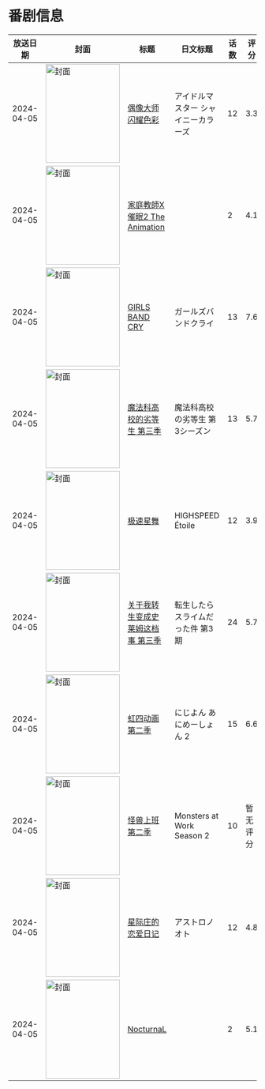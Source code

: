# 番剧信息

|放送日期|封面|标题|日文标题|话数|评分|评分人数|
|---|---|---|---|---|---|---|
|2024-04-05|<img src="https://lain.bgm.tv/pic/cover/c/93/aa/425222_l9MWZ.jpg" alt="封面" style="width:150px;height:200px;object-fit:cover;">|[偶像大师 闪耀色彩](https://bangumi.tv/subject/425222)|アイドルマスター シャイニーカラーズ|12|3.3|939人评分|
|2024-04-05|<img src="https://bangumi.tv/img/no_icon_subject.png" alt="封面" style="width:150px;height:200px;object-fit:cover;">|[家庭教師X催眠2 The Animation](https://bangumi.tv/subject/475872)||2|4.1|61人评分|
|2024-04-05|<img src="https://lain.bgm.tv/pic/cover/c/75/c1/431767_bX7FZ.jpg" alt="封面" style="width:150px;height:200px;object-fit:cover;">|[GIRLS BAND CRY](https://bangumi.tv/subject/431767)|ガールズバンドクライ|13|7.6|16593人评分|
|2024-04-05|<img src="https://lain.bgm.tv/pic/cover/c/05/f0/364522_W5UEp.jpg" alt="封面" style="width:150px;height:200px;object-fit:cover;">|[魔法科高校的劣等生 第三季](https://bangumi.tv/subject/364522)|魔法科高校の劣等生 第3シーズン|13|5.7|1050人评分|
|2024-04-05|<img src="https://lain.bgm.tv/pic/cover/c/b4/17/391866_iL6T2.jpg" alt="封面" style="width:150px;height:200px;object-fit:cover;">|[极速星舞](https://bangumi.tv/subject/391866)|HIGHSPEED Étoile|12|3.9|490人评分|
|2024-04-05|<img src="https://lain.bgm.tv/pic/cover/c/f0/f4/407573_993Vy.jpg" alt="封面" style="width:150px;height:200px;object-fit:cover;">|[关于我转生变成史莱姆这档事 第三季](https://bangumi.tv/subject/407573)|転生したらスライムだった件 第3期|24|5.7|2564人评分|
|2024-04-05|<img src="https://lain.bgm.tv/pic/cover/c/c0/bf/471926_lmLh8.jpg" alt="封面" style="width:150px;height:200px;object-fit:cover;">|[虹四动画 第二季](https://bangumi.tv/subject/471926)|にじよん あにめーしょん 2|15|6.6|680人评分|
|2024-04-05|<img src="https://lain.bgm.tv/pic/cover/c/f9/8b/441144_pN0Ls.jpg" alt="封面" style="width:150px;height:200px;object-fit:cover;">|[怪兽上班 第二季](https://bangumi.tv/subject/441144)|Monsters at Work Season 2|10|暂无评分|少于10人评分|
|2024-04-05|<img src="https://lain.bgm.tv/pic/cover/c/97/67/467919_WDKKS.jpg" alt="封面" style="width:150px;height:200px;object-fit:cover;">|[星际庄的恋爱日记](https://bangumi.tv/subject/467919)|アストロノオト|12|4.8|784人评分|
|2024-04-05|<img src="https://bangumi.tv/img/no_icon_subject.png" alt="封面" style="width:150px;height:200px;object-fit:cover;">|[NocturnaL](https://bangumi.tv/subject/470077)||2|5.1|71人评分|
